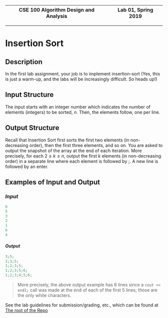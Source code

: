 | CSE 100 Algorithm Design and Analysis | Lab 01, Spring 2019 |
| --- | --- |

---

# Insertion Sort

## Description

In the first lab assignment, your job is to implement insertion-sort (Yes, this is just a warm-up, and the labs will be increasingly difficult. So heads up!)

## Input Structure

The input starts with an integer number which indicates the number of elements (integers) to be sorted, $n$. Then, the elements follow, one per line.

## Output Structure

Recall that Insertion Sort first sorts the first two elements (in non-decreasing order), then the first three elements, and so on. You are asked to output the snapshot of the array at the end of each iteration. More precisely, for each $2 \leq k \leq n$, output the first $k$ elements (in non-decreasing order) in a separate line where each element is followed by ;. A new line is followed by an enter.

## Examples of Input and Output

### _Input_

```c++
6
5
3
2
1
6
4
```

#### _Output_

```c++
3;5;
2;3;5;
1;2;3;5;
1;2;3;5;6;
1;2;3;4;5;6;
```

> More precisely, the above output example has 6 lines since a `cout << endl;` call was made at the end of each of the first $5$ lines; those are the only white characters.

See the lab guidelines for submission/grading, etc., which can be found at [The root of the Repo](https://github.com/adriandarian/CSE100/labs)
